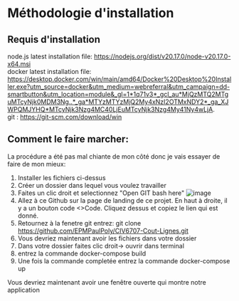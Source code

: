 # Méthodologie d'installation

## Requis d'installation
node.js latest installation file: https://nodejs.org/dist/v20.17.0/node-v20.17.0-x64.msi \
docker latest installation file: https://desktop.docker.com/win/main/amd64/Docker%20Desktop%20Installer.exe?utm_source=docker&utm_medium=webreferral&utm_campaign=dd-smartbutton&utm_location=module&_gl=1*1q71v3*_gcl_au*MjQzMTQ2MTguMTcyNjk0MDM3Ng..*_ga*MTYzMTYzMjQ2My4xNzI2OTMxNDY2*_ga_XJWPQMJYHQ*MTcyNjk3Nzg4MC40LjEuMTcyNjk3Nzg4My41Ny4wLjA. \
git : https://git-scm.com/download/win

## Comment le faire marcher:

La procédure a été pas mal chiante de mon côté donc je vais essayer de faire de mon mieux:
1. Installer les fichiers ci-dessus
2. Créer un dossier dans lequel vous voulez travailler
3. Faites un clic droit et selectionnez "Open GIT bash here"
   ![image](https://github.com/user-attachments/assets/798fd80f-210f-4be2-aa3c-52fbc0981625)
4. Allez à ce Github sur la page de landing de ce projet. En haut à droite, il y a un bouton code <>Code. Cliquez dessus et copiez le lien qui est donné.
5. Retournez à la fenetre git entrez: git clone https://github.com/EPMPaulPoly/CIV6707-Cout-Lignes.git
6. Vous devriez maintenant avoir les fichiers dans votre dossier
7. Dans votre dossier faites clic droit-> ouvrir dans terminal
8. entrez la commande docker-compose build
9. Une fois la commande completée entrez la commande docker-compose up

Vous devriez maintenant avoir une fenêtre ouverte qui montre notre application
